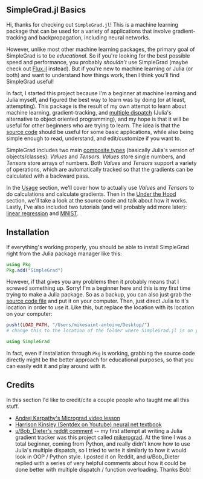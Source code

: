 ## SimpleGrad.jl Basics

Hi, thanks for checking out `SimpleGrad.jl`! This is a machine learning package that can be used for a variety of applications that involve gradient-tracking and backpropagation, including neural networks. 

However, unlike most other machine learning packages, the primary goal of SimpleGrad is to be *educational*. So if you're looking for the best possible speed and performance, you probably *shouldn't* use SimpleGrad (maybe check out [Flux.jl](https://fluxml.ai/) instead). But if you're new to machine learning or Julia (or both) and want to understand how things work, then I think you'll find SimpleGrad useful! 

In fact, I started this project because I'm a beginner at machine learning and Julia myself, and figured the best way to learn was by doing (or at least, attempting). This package is the result of my own attempt to learn about machine learning, gradient-tracking, and [multiple dispatch](https://docs.julialang.org/en/v1/manual/methods/) (Julia's alternative to object oriented programming), and my hope is that it will be useful for other beginners who are trying to learn. The idea is that the [source code](https://github.com/mikesaint-antoine/SimpleGrad.jl/blob/main/src/SimpleGrad.jl) should be useful for some basic applications, while also being simple enough to read, understand, and edit/customize if you want to.

SimpleGrad includes two main [composite types](https://docs.julialang.org/en/v1/manual/types/#Composite-Types) (basically Julia's version of objects/classes): *Values* and *Tensors*. *Values* store single numbers, and *Tensors* store arrays of numbers. Both *Values* and *Tensors* support a variety of operations, which are automatically tracked so that the gradients can be calculated with a backward pass.

In the [Usage](usage.md) section, we'll cover how to actually use *Values* and *Tensors* to do calculations and calculate gradients. Then in the [Under the Hood](under_the_hood.md) section, we'll take a look at the source code and talk about how it works. Lastly, I've also included two tutorials (and will probably add more later): [linear regression](tutorials/linear_regression.md) and [MNIST](tutorials/mnist.md).



## Installation

If everything's working properly, you should be able to install SimpleGrad right from the Julia package manager like this:

```julia
using Pkg
Pkg.add("SimpleGrad")
```
However, if that gives you any problems then it probably means that I screwed something up. Sorry! I'm a beginner here and this is my first time trying to make a Julia package. So as a backup, you can also just grab the [source code file](https://github.com/mikesaint-antoine/SimpleGrad.jl/blob/main/src/SimpleGrad.jl) and put it on your computer. Then, just direct Julia to it's location in order to use it. Like this, but replace the location with its location on your computer:

```julia
push!(LOAD_PATH, "/Users/mikesaint-antoine/Desktop/") 
# change this to the location of the folder where SimpleGrad.jl is on your computer

using SimpleGrad
```
In fact, even if installation through ```Pkg``` is working, grabbing the source code directly might be the better approach for educational purposes, so that you can easily edit it and play around with it.


## Credits

In this section I'd like to credit/cite a couple people who taught me all this stuff.

- [Andrej Karpathy's Micrograd video lesson](https://www.youtube.com/watch?v=VMj-3S1tku0)
- [Harrison Kinsley (Sentdex on Youtube) neural net textbook](https://nnfs.io/)
- [u/Bob_Dieter's reddit comment](https://www.reddit.com/r/Julia/comments/18knzll/comment/kdytys3/?utm_source=share&utm_medium=web3x&utm_name=web3xcss&utm_term=1&utm_content=share_button) -- my first attempt at writing a Julia gradient tracker was this project called [mikerograd](https://github.com/mikesaint-antoine/mikerograd). At the time I was a total beginner, coming from Python, and really didn't know how to use Julia's multiple dispatch, so I tried to write it similarly to how it would look in OOP / Python style. I posted it on Reddit, and u/Bob_Dieter replied with a series of very helpful comments about how it could be done better with multiple dispatch / function overloading. Thanks Bob!